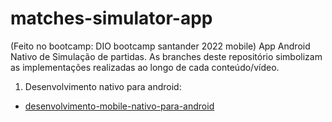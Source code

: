 # matches-simulator-app
(Feito no bootcamp: DIO bootcamp santander 2022 mobile)
App Android Nativo de Simulação de partidas.
As branches deste repositório simbolizam as implementações realizadas ao longo de cada conteúdo/vídeo.

1. Desenvolvimento nativo para android:
  - [desenvolvimento-mobile-nativo-para-android](https://github.com/gapigo/matches-simulator-app/tree/desenvolvimento-mobile-nativo-para-android)
